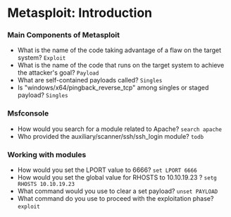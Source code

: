 # Metasploit: Introduction

### Main Components of Metasploit
- What is the name of the code taking advantage of a flaw on the target system? `Exploit` <br />
- What is the name of the code that runs on the target system to achieve the attacker's goal? `Payload` <br />
- What are self-contained payloads called? `Singles` <br />
- Is "windows/x64/pingback_reverse_tcp" among singles or staged payload? `Singles` <br />

### Msfconsole
- How would you search for a module related to Apache? `search apache` <br />
- Who provided the auxiliary/scanner/ssh/ssh_login module? `todb` <br />

### Working with modules
- How would you set the LPORT value to 6666? `set LPORT 6666` <br />
- How would you set the global value for RHOSTS  to 10.10.19.23 ? `setg RHOSTS 10.10.19.23` <br />
- What command would you use to clear a set payload? `unset PAYLOAD` <br />
- What command do you use to proceed with the exploitation phase? `exploit` <br />
